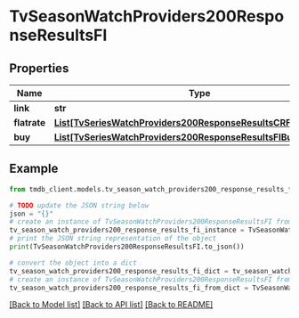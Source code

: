 # TvSeasonWatchProviders200ResponseResultsFI


## Properties

Name | Type | Description | Notes
------------ | ------------- | ------------- | -------------
**link** | **str** |  | [optional] 
**flatrate** | [**List[TvSeriesWatchProviders200ResponseResultsCRFlatrateInner]**](TvSeriesWatchProviders200ResponseResultsCRFlatrateInner.md) |  | [optional] 
**buy** | [**List[TvSeriesWatchProviders200ResponseResultsFIBuyInner]**](TvSeriesWatchProviders200ResponseResultsFIBuyInner.md) |  | [optional] 

## Example

```python
from tmdb_client.models.tv_season_watch_providers200_response_results_fi import TvSeasonWatchProviders200ResponseResultsFI

# TODO update the JSON string below
json = "{}"
# create an instance of TvSeasonWatchProviders200ResponseResultsFI from a JSON string
tv_season_watch_providers200_response_results_fi_instance = TvSeasonWatchProviders200ResponseResultsFI.from_json(json)
# print the JSON string representation of the object
print(TvSeasonWatchProviders200ResponseResultsFI.to_json())

# convert the object into a dict
tv_season_watch_providers200_response_results_fi_dict = tv_season_watch_providers200_response_results_fi_instance.to_dict()
# create an instance of TvSeasonWatchProviders200ResponseResultsFI from a dict
tv_season_watch_providers200_response_results_fi_from_dict = TvSeasonWatchProviders200ResponseResultsFI.from_dict(tv_season_watch_providers200_response_results_fi_dict)
```
[[Back to Model list]](../README.md#documentation-for-models) [[Back to API list]](../README.md#documentation-for-api-endpoints) [[Back to README]](../README.md)


